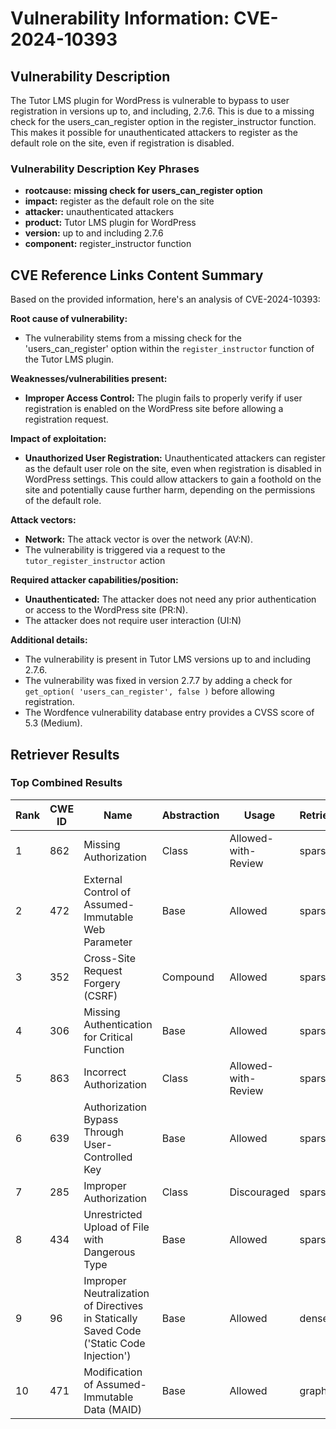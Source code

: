 # Vulnerability Information: CVE-2024-10393

## Vulnerability Description
The Tutor LMS plugin for WordPress is vulnerable to bypass to user registration in versions up to, and including, 2.7.6. This is due to a missing check for the users_can_register option in the register_instructor function. This makes it possible for unauthenticated attackers to register as the default role on the site, even if registration is disabled.

### Vulnerability Description Key Phrases
- **rootcause:** **missing check for users_can_register option**
- **impact:** register as the default role on the site
- **attacker:** unauthenticated attackers
- **product:** Tutor LMS plugin for WordPress
- **version:** up to and including 2.7.6
- **component:** register_instructor function

## CVE Reference Links Content Summary
Based on the provided information, here's an analysis of CVE-2024-10393:

**Root cause of vulnerability:**
- The vulnerability stems from a missing check for the 'users\_can\_register' option within the `register_instructor` function of the Tutor LMS plugin.

**Weaknesses/vulnerabilities present:**
- **Improper Access Control:** The plugin fails to properly verify if user registration is enabled on the WordPress site before allowing a registration request.

**Impact of exploitation:**
- **Unauthorized User Registration:** Unauthenticated attackers can register as the default user role on the site, even when registration is disabled in WordPress settings. This could allow attackers to gain a foothold on the site and potentially cause further harm, depending on the permissions of the default role.

**Attack vectors:**
- **Network:** The attack vector is over the network (AV:N).
- The vulnerability is triggered via a request to the `tutor_register_instructor` action

**Required attacker capabilities/position:**
- **Unauthenticated:** The attacker does not need any prior authentication or access to the WordPress site (PR:N).
- The attacker does not require user interaction (UI:N)

**Additional details:**

- The vulnerability is present in Tutor LMS versions up to and including 2.7.6.
- The vulnerability was fixed in version 2.7.7 by adding a check for `get_option( 'users_can_register', false )` before allowing registration.
- The Wordfence vulnerability database entry provides a CVSS score of 5.3 (Medium).

## Retriever Results

### Top Combined Results

| Rank | CWE ID | Name | Abstraction | Usage  | Retrievers | Individual Scores |
|------|--------|------|-------------|-------|------------|-------------------|
| 1 | 862 | Missing Authorization | Class | Allowed-with-Review | sparse | 0.449 |
| 2 | 472 | External Control of Assumed-Immutable Web Parameter | Base | Allowed | sparse | 0.435 |
| 3 | 352 | Cross-Site Request Forgery (CSRF) | Compound | Allowed | sparse | 0.433 |
| 4 | 306 | Missing Authentication for Critical Function | Base | Allowed | sparse | 0.428 |
| 5 | 863 | Incorrect Authorization | Class | Allowed-with-Review | sparse | 0.421 |
| 6 | 639 | Authorization Bypass Through User-Controlled Key | Base | Allowed | sparse | 0.392 |
| 7 | 285 | Improper Authorization | Class | Discouraged | sparse | 0.392 |
| 8 | 434 | Unrestricted Upload of File with Dangerous Type | Base | Allowed | sparse | 0.390 |
| 9 | 96 | Improper Neutralization of Directives in Statically Saved Code ('Static Code Injection') | Base | Allowed | dense | 0.416 |
| 10 | 471 | Modification of Assumed-Immutable Data (MAID) | Base | Allowed | graph | 0.003 |


